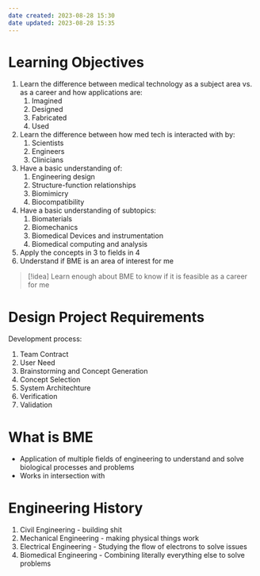 ```yaml
---
date created: 2023-08-28 15:30
date updated: 2023-08-28 15:35
---
```


# Learning Objectives

1. Learn the difference between medical technology as a subject area vs. as a career and how applications are:
   1. Imagined
   2. Designed
   3. Fabricated
   4. Used
2. Learn the difference between how med tech is interacted with by:
   1. Scientists
   2. Engineers
   3. Clinicians
3. Have a basic understanding of:
   1. Engineering design
   2. Structure-function relationships
   3. Biomimicry
   4. Biocompatibility
4. Have a basic understanding of subtopics:
   1. Biomaterials
   2. Biomechanics
   3. Biomedical Devices and instrumentation
   4. Biomedical computing and analysis
5. Apply the concepts in 3 to fields in 4
6. Understand if BME is an area of interest for me

> [!idea]
> Learn enough about BME to know if it is feasible as a career for me

# Design Project Requirements
Development process:
1. Team Contract
2. User Need
3. Brainstorming and Concept Generation
4. Concept Selection
5. System Architechture
6. Verification
7. Validation

# What is BME
- Application of multiple fields of engineering to understand and solve biological processes and problems
- Works in intersection with

# Engineering History
1. Civil Engineering - building shit
2. Mechanical Engineering - making physical things work
3. Electrical Engineering - Studying the flow of electrons to solve issues
4. Biomedical Engineering - Combining literally everything else to solve problems 
